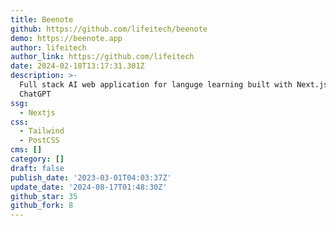```yaml
---
title: Beenote
github: https://github.com/lifeitech/beenote
demo: https://beenote.app
author: lifeitech
author_link: https://github.com/lifeitech
date: 2024-02-18T13:17:31.301Z
description: >-
  Full stack AI web application for languge learning built with Next.js 13 and
  ChatGPT
ssg:
  - Nextjs
css:
  - Tailwind
  - PostCSS
cms: []
category: []
draft: false
publish_date: '2023-03-01T04:03:37Z'
update_date: '2024-08-17T01:48:30Z'
github_star: 35
github_fork: 8
---
```

